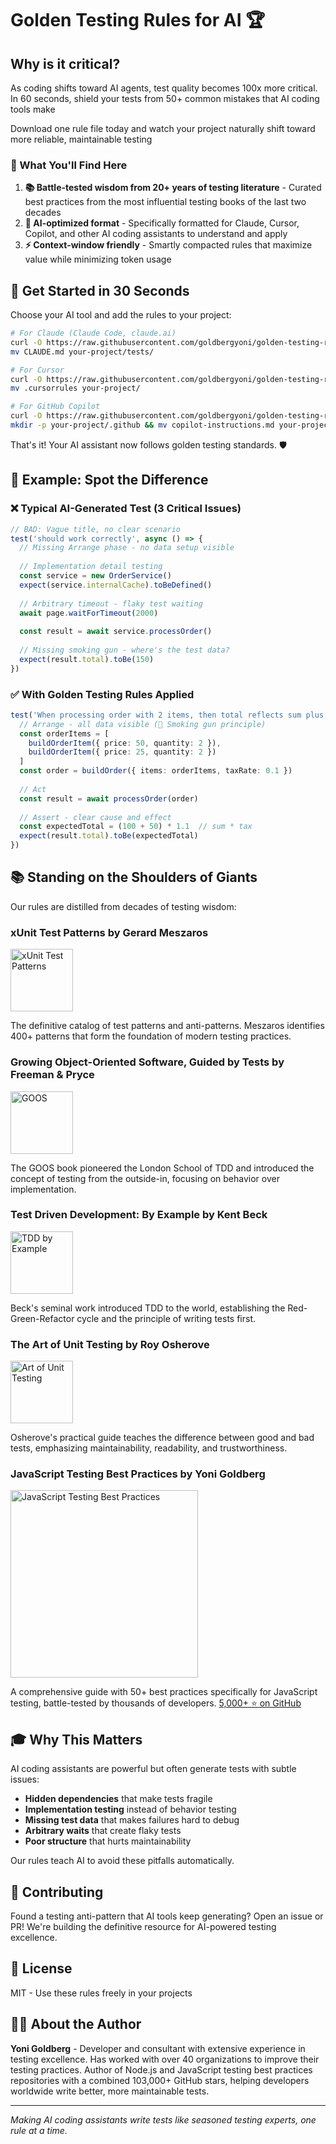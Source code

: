 # Golden Testing Rules for AI 🏆

## Why is it critical?
As coding shifts toward AI agents, test quality becomes 100x more critical. In 60 seconds, shield your tests from 50+ common mistakes that AI coding tools make

Download one rule file today and watch your project naturally shift toward more reliable, maintainable testing

### 🎯 What You'll Find Here

1. **📚 Battle-tested wisdom from 20+ years of testing literature** - Curated best practices from the most influential testing books of the last two decades
2. **🤖 AI-optimized format** - Specifically formatted for Claude, Cursor, Copilot, and other AI coding assistants to understand and apply
3. **⚡ Context-window friendly** - Smartly compacted rules that maximize value while minimizing token usage

## 🚀 Get Started in 30 Seconds

Choose your AI tool and add the rules to your project:

```bash
# For Claude (Claude Code, claude.ai)
curl -O https://raw.githubusercontent.com/goldbergyoni/golden-testing-rules-for-ai/main/CLAUDE.md
mv CLAUDE.md your-project/tests/

# For Cursor
curl -O https://raw.githubusercontent.com/goldbergyoni/golden-testing-rules-for-ai/main/.cursorrules
mv .cursorrules your-project/

# For GitHub Copilot
curl -O https://raw.githubusercontent.com/goldbergyoni/golden-testing-rules-for-ai/main/.github/copilot-instructions.md
mkdir -p your-project/.github && mv copilot-instructions.md your-project/.github/
```

That's it! Your AI assistant now follows golden testing standards. 🛡️

## 📖 Example: Spot the Difference

### ❌ Typical AI-Generated Test (3 Critical Issues)
```typescript
// BAD: Vague title, no clear scenario
test('should work correctly', async () => {
  // Missing Arrange phase - no data setup visible
  
  // Implementation detail testing
  const service = new OrderService()
  expect(service.internalCache).toBeDefined()
  
  // Arbitrary timeout - flaky test waiting
  await page.waitForTimeout(2000)
  
  const result = await service.processOrder()
  
  // Missing smoking gun - where's the test data?
  expect(result.total).toBe(150)
})
```

### ✅ With Golden Testing Rules Applied
```typescript
test('When processing order with 2 items, then total reflects sum plus tax', async () => {
  // Arrange - all data visible (🔫 Smoking gun principle)
  const orderItems = [
    buildOrderItem({ price: 50, quantity: 2 }),
    buildOrderItem({ price: 25, quantity: 2 })
  ]
  const order = buildOrder({ items: orderItems, taxRate: 0.1 })
  
  // Act
  const result = await processOrder(order)
  
  // Assert - clear cause and effect
  const expectedTotal = (100 + 50) * 1.1  // sum * tax
  expect(result.total).toBe(expectedTotal)
})
```

## 📚 Standing on the Shoulders of Giants

Our rules are distilled from decades of testing wisdom:

### **xUnit Test Patterns** by Gerard Meszaros
<img src="https://m.media-amazon.com/images/I/51qaIf1qE0L.jpg" width="100" alt="xUnit Test Patterns">

The definitive catalog of test patterns and anti-patterns. Meszaros identifies 400+ patterns that form the foundation of modern testing practices.

### **Growing Object-Oriented Software, Guided by Tests** by Freeman & Pryce
<img src="https://m.media-amazon.com/images/I/51Apk1MuaXL.jpg" width="100" alt="GOOS">

The GOOS book pioneered the London School of TDD and introduced the concept of testing from the outside-in, focusing on behavior over implementation.

### **Test Driven Development: By Example** by Kent Beck
<img src="https://m.media-amazon.com/images/I/51ECVL7KkBL.jpg" width="100" alt="TDD by Example">

Beck's seminal work introduced TDD to the world, establishing the Red-Green-Refactor cycle and the principle of writing tests first.

### **The Art of Unit Testing** by Roy Osherove
<img src="https://m.media-amazon.com/images/I/71Ww3b1TmJL.jpg" width="100" alt="Art of Unit Testing">

Osherove's practical guide teaches the difference between good and bad tests, emphasizing maintainability, readability, and trustworthiness.

### **JavaScript Testing Best Practices** by Yoni Goldberg
<img src="https://github.com/goldbergyoni/javascript-testing-best-practices/raw/master/assets/jtbp-header-blue.png" width="300" alt="JavaScript Testing Best Practices">

A comprehensive guide with 50+ best practices specifically for JavaScript testing, battle-tested by thousands of developers. [5,000+ ⭐ on GitHub](https://github.com/goldbergyoni/javascript-testing-best-practices)

## 🎓 Why This Matters

AI coding assistants are powerful but often generate tests with subtle issues:
- **Hidden dependencies** that make tests fragile
- **Implementation testing** instead of behavior testing  
- **Missing test data** that makes failures hard to debug
- **Arbitrary waits** that create flaky tests
- **Poor structure** that hurts maintainability

Our rules teach AI to avoid these pitfalls automatically.

## 🤝 Contributing

Found a testing anti-pattern that AI tools keep generating? Open an issue or PR! We're building the definitive resource for AI-powered testing excellence.

## 📜 License

MIT - Use these rules freely in your projects

## 👨‍💻 About the Author

**Yoni Goldberg** - Developer and consultant with extensive experience in testing excellence. Has worked with over 40 organizations to improve their testing practices. Author of Node.js and JavaScript testing best practices repositories with a combined 103,000+ GitHub stars, helping developers worldwide write better, more maintainable tests.

---

*Making AI coding assistants write tests like seasoned testing experts, one rule at a time.*